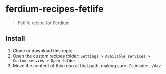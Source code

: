 # ferdium-recipes-fetlife

> Fetlife recipe for Ferdium

## Install

1. Clone or download this repo;
2. Open the custom recipes folder: `Settings > Available services > Custom servies > Open folder`
3. Move the content of this repo at that path, making sure it's inside: `./dev`